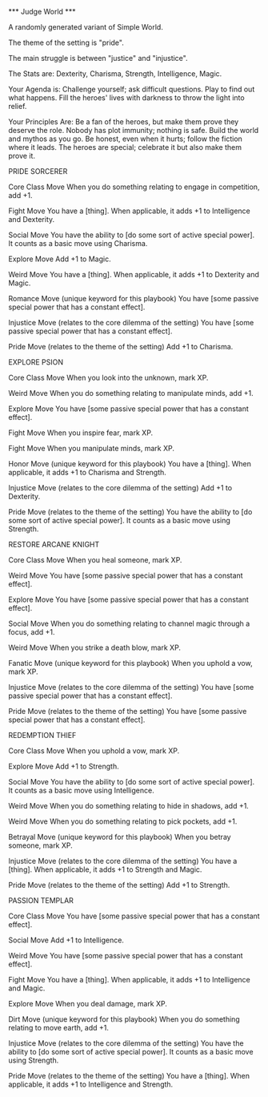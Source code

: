 *** Judge World ***

A randomly generated variant of Simple World.

The theme of the setting is "pride".

The main struggle is between "justice" and "injustice".

The Stats are: Dexterity, Charisma, Strength, Intelligence, Magic.

Your Agenda is:
Challenge yourself; ask difficult questions.
Play to find out what happens.
Fill the heroes' lives with darkness to throw the light into relief.

Your Principles Are:
Be a fan of the heroes, but make them prove they deserve the role.
Nobody has plot immunity; nothing is safe. Build the world and mythos as you go.
Be honest, even when it hurts; follow the fiction where it leads.
The heroes are special; celebrate it but also make them prove it.


PRIDE SORCERER

Core Class Move
When you do something relating to engage in competition, add +1.

Fight Move
You have a [thing]. When applicable, it adds +1 to Intelligence and Dexterity.

Social Move
You have the ability to [do some sort of active special power]. It counts as a basic move using Charisma.

Explore Move
Add +1 to Magic.

Weird Move
You have a [thing]. When applicable, it adds +1 to Dexterity and Magic.

Romance Move (unique keyword for this playbook)
You have [some passive special power that has a constant effect].

Injustice Move (relates to the core dilemma of the setting)
You have [some passive special power that has a constant effect].

Pride Move (relates to the theme of the setting)
Add +1 to Charisma.



EXPLORE PSION

Core Class Move
When you look into the unknown, mark XP.

Weird Move
When you do something relating to manipulate minds, add +1.

Explore Move
You have [some passive special power that has a constant effect].

Fight Move
When you inspire fear, mark XP.

Fight Move
When you manipulate minds, mark XP.

Honor Move (unique keyword for this playbook)
You have a [thing]. When applicable, it adds +1 to Charisma and Strength.

Injustice Move (relates to the core dilemma of the setting)
Add +1 to Dexterity.

Pride Move (relates to the theme of the setting)
You have the ability to [do some sort of active special power]. It counts as a basic move using Strength.



RESTORE ARCANE KNIGHT

Core Class Move
When you heal someone, mark XP.

Weird Move
You have [some passive special power that has a constant effect].

Explore Move
You have [some passive special power that has a constant effect].

Social Move
When you do something relating to channel magic through a focus, add +1.

Weird Move
When you strike a death blow, mark XP.

Fanatic Move (unique keyword for this playbook)
When you uphold a vow, mark XP.

Injustice Move (relates to the core dilemma of the setting)
You have [some passive special power that has a constant effect].

Pride Move (relates to the theme of the setting)
You have [some passive special power that has a constant effect].



REDEMPTION THIEF

Core Class Move
When you uphold a vow, mark XP.

Explore Move
Add +1 to Strength.

Social Move
You have the ability to [do some sort of active special power]. It counts as a basic move using Intelligence.

Weird Move
When you do something relating to hide in shadows, add +1.

Weird Move
When you do something relating to pick pockets, add +1.

Betrayal Move (unique keyword for this playbook)
When you betray someone, mark XP.

Injustice Move (relates to the core dilemma of the setting)
You have a [thing]. When applicable, it adds +1 to Strength and Magic.

Pride Move (relates to the theme of the setting)
Add +1 to Strength.



PASSION TEMPLAR

Core Class Move
You have [some passive special power that has a constant effect].

Social Move
Add +1 to Intelligence.

Weird Move
You have [some passive special power that has a constant effect].

Fight Move
You have a [thing]. When applicable, it adds +1 to Intelligence and Magic.

Explore Move
When you deal damage, mark XP.

Dirt Move (unique keyword for this playbook)
When you do something relating to move earth, add +1.

Injustice Move (relates to the core dilemma of the setting)
You have the ability to [do some sort of active special power]. It counts as a basic move using Strength.

Pride Move (relates to the theme of the setting)
You have a [thing]. When applicable, it adds +1 to Intelligence and Strength.
